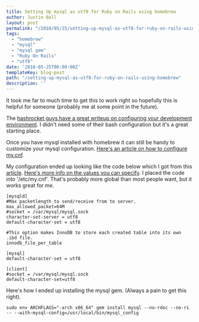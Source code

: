 ```yaml
---
title: Setting Up mysql as utf8 for Ruby on Rails using homebrew
author: Justin Ball
layout: post
permalink: "/2010/05/25/setting-up-mysql-as-utf8-for-ruby-on-rails-using-homebrew/"
tags:
  - "homebrew"
  - "mysql"
  - "mysql gem"
  - "Ruby On Rails"
  - "utf8"
date: '2010-05-25T06:00:00Z'
templateKey: blog-post
path: "/setting-up-mysql-as-utf8-for-ruby-on-rails-using-homebrew"
description: ''
---
```


It took me far to much time to get this to work right so hopefully this is helpful for someone (probably me at some point in the future).

The [hashrocket guys have a great writeup on configuring your development environment][1]. I didn't need some of their bash configuration but it's a great starting place.

 [1]: http://blog.therubymug.com/blog/2010/05/20/the-install-osx.html

Once you have mysql installed with homebrew it can still be handy to customize your mysql configuration. [Here's an article on how to configure my.cnf][2].

 [2]: http://darwinweb.net/articles/87

My configuration ended up looking like the code below which I got from this [article][3]. [Here's more info on the values you can specify][4]. I placed the code into '/etc/my.cnf'. That's probably more global than most people want, but it works great for me.

 [3]: http://hugofrappier.wordpress.com/2010/01/01/rails-1-2-x-ruby-1-8-6-snow-leopard-the-missing-link/
 [4]: http://dev.mysql.com/doc/refman/5.0/en/server-system-variables.html

    [mysqld]
    #Max packetlength to send/receive from to server.
    max_allowed_packet=64M
    #socket = /var/mysql/mysql.sock
    character-set-server = utf8
    default-character-set = utf8

    #This option makes InnoDB to store each created table into its own .ibd file.
    innodb_file_per_table

    [mysql]
    default-character-set = utf8

    [client]
    #socket = /var/mysql/mysql.sock
    default-character-set=utf8


Here's how I ended up installing the mysql gem. (Always a pain to get this right).

    sudo env ARCHFLAGS="-arch x86_64" gem install mysql --no-rdoc --no-ri -- --with-mysql-config=/usr/local/bin/mysql_config
